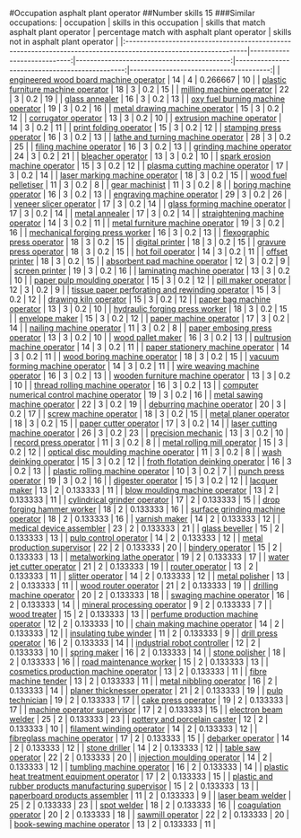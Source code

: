 #Occupation asphalt plant operator
##Number skills 15
###Similar occupations:
| occupation                                                                                                      |   skills in this occupation |   skills that match asphalt plant operator |   percentage match with asphalt plant operator |   skills not in asphalt plant operator |
|:----------------------------------------------------------------------------------------------------------------|----------------------------:|-------------------------------------------:|-----------------------------------------------:|---------------------------------------:|
| [engineered wood board machine operator](engineered_wood_board_machine_operator.md)                             |                          14 |                                          4 |                                       0.266667 |                                     10 |
| [plastic furniture machine operator](plastic_furniture_machine_operator.md)                                     |                          18 |                                          3 |                                       0.2      |                                     15 |
| [milling machine operator](milling_machine_operator.md)                                                         |                          22 |                                          3 |                                       0.2      |                                     19 |
| [glass annealer](glass_annealer.md)                                                                             |                          16 |                                          3 |                                       0.2      |                                     13 |
| [oxy fuel burning machine operator](oxy_fuel_burning_machine_operator.md)                                       |                          19 |                                          3 |                                       0.2      |                                     16 |
| [metal drawing machine operator](metal_drawing_machine_operator.md)                                             |                          15 |                                          3 |                                       0.2      |                                     12 |
| [corrugator operator](corrugator_operator.md)                                                                   |                          13 |                                          3 |                                       0.2      |                                     10 |
| [extrusion machine operator](extrusion_machine_operator.md)                                                     |                          14 |                                          3 |                                       0.2      |                                     11 |
| [print folding operator](print_folding_operator.md)                                                             |                          15 |                                          3 |                                       0.2      |                                     12 |
| [stamping press operator](stamping_press_operator.md)                                                           |                          16 |                                          3 |                                       0.2      |                                     13 |
| [lathe and turning machine operator](lathe_and_turning_machine_operator.md)                                     |                          28 |                                          3 |                                       0.2      |                                     25 |
| [filing machine operator](filing_machine_operator.md)                                                           |                          16 |                                          3 |                                       0.2      |                                     13 |
| [grinding machine operator](grinding_machine_operator.md)                                                       |                          24 |                                          3 |                                       0.2      |                                     21 |
| [bleacher operator](bleacher_operator.md)                                                                       |                          13 |                                          3 |                                       0.2      |                                     10 |
| [spark erosion machine operator](spark_erosion_machine_operator.md)                                             |                          15 |                                          3 |                                       0.2      |                                     12 |
| [plasma cutting machine operator](plasma_cutting_machine_operator.md)                                           |                          17 |                                          3 |                                       0.2      |                                     14 |
| [laser marking machine operator](laser_marking_machine_operator.md)                                             |                          18 |                                          3 |                                       0.2      |                                     15 |
| [wood fuel pelletiser](wood_fuel_pelletiser.md)                                                                 |                          11 |                                          3 |                                       0.2      |                                      8 |
| [gear machinist](gear_machinist.md)                                                                             |                          11 |                                          3 |                                       0.2      |                                      8 |
| [boring machine operator](boring_machine_operator.md)                                                           |                          16 |                                          3 |                                       0.2      |                                     13 |
| [engraving machine operator](engraving_machine_operator.md)                                                     |                          29 |                                          3 |                                       0.2      |                                     26 |
| [veneer slicer operator](veneer_slicer_operator.md)                                                             |                          17 |                                          3 |                                       0.2      |                                     14 |
| [glass forming machine operator](glass_forming_machine_operator.md)                                             |                          17 |                                          3 |                                       0.2      |                                     14 |
| [metal annealer](metal_annealer.md)                                                                             |                          17 |                                          3 |                                       0.2      |                                     14 |
| [straightening machine operator](straightening_machine_operator.md)                                             |                          14 |                                          3 |                                       0.2      |                                     11 |
| [metal furniture machine operator](metal_furniture_machine_operator.md)                                         |                          19 |                                          3 |                                       0.2      |                                     16 |
| [mechanical forging press worker](mechanical_forging_press_worker.md)                                           |                          16 |                                          3 |                                       0.2      |                                     13 |
| [flexographic press operator](flexographic_press_operator.md)                                                   |                          18 |                                          3 |                                       0.2      |                                     15 |
| [digital printer](digital_printer.md)                                                                           |                          18 |                                          3 |                                       0.2      |                                     15 |
| [gravure press operator](gravure_press_operator.md)                                                             |                          18 |                                          3 |                                       0.2      |                                     15 |
| [hot foil operator](hot_foil_operator.md)                                                                       |                          14 |                                          3 |                                       0.2      |                                     11 |
| [offset printer](offset_printer.md)                                                                             |                          18 |                                          3 |                                       0.2      |                                     15 |
| [absorbent pad machine operator](absorbent_pad_machine_operator.md)                                             |                          12 |                                          3 |                                       0.2      |                                      9 |
| [screen printer](screen_printer.md)                                                                             |                          19 |                                          3 |                                       0.2      |                                     16 |
| [laminating machine operator](laminating_machine_operator.md)                                                   |                          13 |                                          3 |                                       0.2      |                                     10 |
| [paper pulp moulding operator](paper_pulp_moulding_operator.md)                                                 |                          15 |                                          3 |                                       0.2      |                                     12 |
| [pill maker operator](pill_maker_operator.md)                                                                   |                          12 |                                          3 |                                       0.2      |                                      9 |
| [tissue paper perforating and rewinding operator](tissue_paper_perforating_and_rewinding_operator.md)           |                          15 |                                          3 |                                       0.2      |                                     12 |
| [drawing kiln operator](drawing_kiln_operator.md)                                                               |                          15 |                                          3 |                                       0.2      |                                     12 |
| [paper bag machine operator](paper_bag_machine_operator.md)                                                     |                          13 |                                          3 |                                       0.2      |                                     10 |
| [hydraulic forging press worker](hydraulic_forging_press_worker.md)                                             |                          18 |                                          3 |                                       0.2      |                                     15 |
| [envelope maker](envelope_maker.md)                                                                             |                          15 |                                          3 |                                       0.2      |                                     12 |
| [paper machine operator](paper_machine_operator.md)                                                             |                          17 |                                          3 |                                       0.2      |                                     14 |
| [nailing machine operator](nailing_machine_operator.md)                                                         |                          11 |                                          3 |                                       0.2      |                                      8 |
| [paper embosing press operator](paper_embosing_press_operator.md)                                               |                          13 |                                          3 |                                       0.2      |                                     10 |
| [wood pallet maker](wood_pallet_maker.md)                                                                       |                          16 |                                          3 |                                       0.2      |                                     13 |
| [pultrusion machine operator](pultrusion_machine_operator.md)                                                   |                          14 |                                          3 |                                       0.2      |                                     11 |
| [paper stationery machine operator](paper_stationery_machine_operator.md)                                       |                          14 |                                          3 |                                       0.2      |                                     11 |
| [wood boring machine operator](wood_boring_machine_operator.md)                                                 |                          18 |                                          3 |                                       0.2      |                                     15 |
| [vacuum forming machine operator](vacuum_forming_machine_operator.md)                                           |                          14 |                                          3 |                                       0.2      |                                     11 |
| [wire weaving machine operator](wire_weaving_machine_operator.md)                                               |                          16 |                                          3 |                                       0.2      |                                     13 |
| [wooden furniture machine operator](wooden_furniture_machine_operator.md)                                       |                          13 |                                          3 |                                       0.2      |                                     10 |
| [thread rolling machine operator](thread_rolling_machine_operator.md)                                           |                          16 |                                          3 |                                       0.2      |                                     13 |
| [computer numerical control machine operator](computer_numerical_control_machine_operator.md)                   |                          19 |                                          3 |                                       0.2      |                                     16 |
| [metal sawing machine operator](metal_sawing_machine_operator.md)                                               |                          22 |                                          3 |                                       0.2      |                                     19 |
| [deburring machine operator](deburring_machine_operator.md)                                                     |                          20 |                                          3 |                                       0.2      |                                     17 |
| [screw machine operator](screw_machine_operator.md)                                                             |                          18 |                                          3 |                                       0.2      |                                     15 |
| [metal planer operator](metal_planer_operator.md)                                                               |                          18 |                                          3 |                                       0.2      |                                     15 |
| [paper cutter operator](paper_cutter_operator.md)                                                               |                          17 |                                          3 |                                       0.2      |                                     14 |
| [laser cutting machine operator](laser_cutting_machine_operator.md)                                             |                          26 |                                          3 |                                       0.2      |                                     23 |
| [precision mechanic](precision_mechanic.md)                                                                     |                          13 |                                          3 |                                       0.2      |                                     10 |
| [record press operator](record_press_operator.md)                                                               |                          11 |                                          3 |                                       0.2      |                                      8 |
| [metal rolling mill operator](metal_rolling_mill_operator.md)                                                   |                          15 |                                          3 |                                       0.2      |                                     12 |
| [optical disc moulding machine operator](optical_disc_moulding_machine_operator.md)                             |                          11 |                                          3 |                                       0.2      |                                      8 |
| [wash deinking operator](wash_deinking_operator.md)                                                             |                          15 |                                          3 |                                       0.2      |                                     12 |
| [froth flotation deinking operator](froth_flotation_deinking_operator.md)                                       |                          16 |                                          3 |                                       0.2      |                                     13 |
| [plastic rolling machine operator](plastic_rolling_machine_operator.md)                                         |                          10 |                                          3 |                                       0.2      |                                      7 |
| [punch press operator](punch_press_operator.md)                                                                 |                          19 |                                          3 |                                       0.2      |                                     16 |
| [digester operator](digester_operator.md)                                                                       |                          15 |                                          3 |                                       0.2      |                                     12 |
| [lacquer maker](lacquer_maker.md)                                                                               |                          13 |                                          2 |                                       0.133333 |                                     11 |
| [blow moulding machine operator](blow_moulding_machine_operator.md)                                             |                          13 |                                          2 |                                       0.133333 |                                     11 |
| [cylindrical grinder operator](cylindrical_grinder_operator.md)                                                 |                          17 |                                          2 |                                       0.133333 |                                     15 |
| [drop forging hammer worker](drop_forging_hammer_worker.md)                                                     |                          18 |                                          2 |                                       0.133333 |                                     16 |
| [surface grinding machine operator](surface_grinding_machine_operator.md)                                       |                          18 |                                          2 |                                       0.133333 |                                     16 |
| [varnish maker](varnish_maker.md)                                                                               |                          14 |                                          2 |                                       0.133333 |                                     12 |
| [medical device assembler](medical_device_assembler.md)                                                         |                          23 |                                          2 |                                       0.133333 |                                     21 |
| [glass beveller](glass_beveller.md)                                                                             |                          15 |                                          2 |                                       0.133333 |                                     13 |
| [pulp control operator](pulp_control_operator.md)                                                               |                          14 |                                          2 |                                       0.133333 |                                     12 |
| [metal production supervisor](metal_production_supervisor.md)                                                   |                          22 |                                          2 |                                       0.133333 |                                     20 |
| [bindery operator](bindery_operator.md)                                                                         |                          15 |                                          2 |                                       0.133333 |                                     13 |
| [metalworking lathe operator](metalworking_lathe_operator.md)                                                   |                          19 |                                          2 |                                       0.133333 |                                     17 |
| [water jet cutter operator](water_jet_cutter_operator.md)                                                       |                          21 |                                          2 |                                       0.133333 |                                     19 |
| [router operator](router_operator.md)                                                                           |                          13 |                                          2 |                                       0.133333 |                                     11 |
| [slitter operator](slitter_operator.md)                                                                         |                          14 |                                          2 |                                       0.133333 |                                     12 |
| [metal polisher](metal_polisher.md)                                                                             |                          13 |                                          2 |                                       0.133333 |                                     11 |
| [wood router operator](wood_router_operator.md)                                                                 |                          21 |                                          2 |                                       0.133333 |                                     19 |
| [drilling machine operator](drilling_machine_operator.md)                                                       |                          20 |                                          2 |                                       0.133333 |                                     18 |
| [swaging machine operator](swaging_machine_operator.md)                                                         |                          16 |                                          2 |                                       0.133333 |                                     14 |
| [mineral processing operator](mineral_processing_operator.md)                                                   |                           9 |                                          2 |                                       0.133333 |                                      7 |
| [wood treater](wood_treater.md)                                                                                 |                          15 |                                          2 |                                       0.133333 |                                     13 |
| [perfume production machine operator](perfume_production_machine_operator.md)                                   |                          12 |                                          2 |                                       0.133333 |                                     10 |
| [chain making machine operator](chain_making_machine_operator.md)                                               |                          14 |                                          2 |                                       0.133333 |                                     12 |
| [insulating tube winder](insulating_tube_winder.md)                                                             |                          11 |                                          2 |                                       0.133333 |                                      9 |
| [drill press operator](drill_press_operator.md)                                                                 |                          16 |                                          2 |                                       0.133333 |                                     14 |
| [industrial robot controller](industrial_robot_controller.md)                                                   |                          12 |                                          2 |                                       0.133333 |                                     10 |
| [spring maker](spring_maker.md)                                                                                 |                          16 |                                          2 |                                       0.133333 |                                     14 |
| [stone polisher](stone_polisher.md)                                                                             |                          18 |                                          2 |                                       0.133333 |                                     16 |
| [road maintenance worker](road_maintenance_worker.md)                                                           |                          15 |                                          2 |                                       0.133333 |                                     13 |
| [cosmetics production machine operator](cosmetics_production_machine_operator.md)                               |                          13 |                                          2 |                                       0.133333 |                                     11 |
| [fibre machine tender](fibre_machine_tender.md)                                                                 |                          13 |                                          2 |                                       0.133333 |                                     11 |
| [metal nibbling operator](metal_nibbling_operator.md)                                                           |                          16 |                                          2 |                                       0.133333 |                                     14 |
| [planer thicknesser operator](planer_thicknesser_operator.md)                                                   |                          21 |                                          2 |                                       0.133333 |                                     19 |
| [pulp technician](pulp_technician.md)                                                                           |                          19 |                                          2 |                                       0.133333 |                                     17 |
| [cake press operator](cake_press_operator.md)                                                                   |                          19 |                                          2 |                                       0.133333 |                                     17 |
| [machine operator supervisor](machine_operator_supervisor.md)                                                   |                          17 |                                          2 |                                       0.133333 |                                     15 |
| [electron beam welder](electron_beam_welder.md)                                                                 |                          25 |                                          2 |                                       0.133333 |                                     23 |
| [pottery and porcelain caster](pottery_and_porcelain_caster.md)                                                 |                          12 |                                          2 |                                       0.133333 |                                     10 |
| [filament winding operator](filament_winding_operator.md)                                                       |                          14 |                                          2 |                                       0.133333 |                                     12 |
| [fibreglass machine operator](fibreglass_machine_operator.md)                                                   |                          17 |                                          2 |                                       0.133333 |                                     15 |
| [debarker operator](debarker_operator.md)                                                                       |                          14 |                                          2 |                                       0.133333 |                                     12 |
| [stone driller](stone_driller.md)                                                                               |                          14 |                                          2 |                                       0.133333 |                                     12 |
| [table saw operator](table_saw_operator.md)                                                                     |                          22 |                                          2 |                                       0.133333 |                                     20 |
| [injection moulding operator](injection_moulding_operator.md)                                                   |                          14 |                                          2 |                                       0.133333 |                                     12 |
| [tumbling machine operator](tumbling_machine_operator.md)                                                       |                          16 |                                          2 |                                       0.133333 |                                     14 |
| [plastic heat treatment equipment operator](plastic_heat_treatment_equipment_operator.md)                       |                          17 |                                          2 |                                       0.133333 |                                     15 |
| [plastic and rubber products manufacturing supervisor](plastic_and_rubber_products_manufacturing_supervisor.md) |                          15 |                                          2 |                                       0.133333 |                                     13 |
| [paperboard products assembler](paperboard_products_assembler.md)                                               |                          11 |                                          2 |                                       0.133333 |                                      9 |
| [laser beam welder](laser_beam_welder.md)                                                                       |                          25 |                                          2 |                                       0.133333 |                                     23 |
| [spot welder](spot_welder.md)                                                                                   |                          18 |                                          2 |                                       0.133333 |                                     16 |
| [coagulation operator](coagulation_operator.md)                                                                 |                          20 |                                          2 |                                       0.133333 |                                     18 |
| [sawmill operator](sawmill_operator.md)                                                                         |                          22 |                                          2 |                                       0.133333 |                                     20 |
| [book-sewing machine operator](book-sewing_machine_operator.md)                                                 |                          13 |                                          2 |                                       0.133333 |                                     11 |
